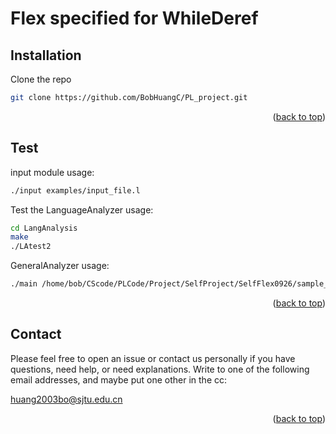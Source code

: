 <div id="top"></div>




<!-- ABOUT THE PROJECT -->
# Flex specified for WhileDeref


## Installation

   Clone the repo
   ```sh
   git clone https://github.com/BobHuangC/PL_project.git
   ```

   
<p align="right">(<a href="#top">back to top</a>)</p> 

## Test

input module usage:    
```sh
./input examples/input_file.l
```

Test the LanguageAnalyzer usage:    
```sh
cd LangAnalysis
make
./LAtest2
```


GeneralAnalyzer usage:    
```sh
./main /home/bob/CScode/PLCode/Project/SelfProject/SelfFlex0926/sample_src00.c
```
   <!-- To generate new images, run InST.ipynb -->
   
<p align="right">(<a href="#top">back to top</a>)</p>


## Contact

Please feel free to open an issue or contact us personally if you have questions, need help, or need explanations. Write to one of the following email addresses, and maybe put one other in the cc:

huang2003bo@sjtu.edu.cn



<p align="right">(<a href="#top">back to top</a>)</p>


